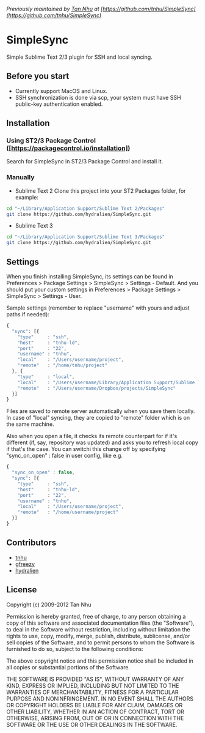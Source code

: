 *Previously maintained by [Tan Nhu](https://github.com/tnhu) at [https://github.com/tnhu/SimpleSync](https://github.com/tnhu/SimpleSync)*

# SimpleSync

Simple Sublime Text 2/3 plugin for SSH and local syncing.

## Before you start

- Currently support MacOS and Linux.
- SSH synchronization is done via scp, your system must have SSH public-key authentication enabled.

## Installation

### Using ST2/3 Package Control ([https://packagecontrol.io/installation])

Search for SimpleSync in ST2/3 Package Control and install it.


### Manually

* Sublime Text 2
Clone this project into your ST2 Packages folder, for example:

``` bash
cd "~/Library/Application Support/Sublime Text 2/Packages"
git clone https://github.com/hydralien/SimpleSync.git
```

* Sublime Text 3

``` bash
cd "~/Library/Application Support/Sublime Text 3/Packages"
git clone https://github.com/hydralien/SimpleSync.git
```

## Settings

When you finish installing SimpleSync, its settings can be found in Preferences > Package Settings > SimpleSync > Settings - Default.
And you should put your custom settings in Preferences > Package Settings > SimpleSync > Settings - User.

Sample settings (remember to replace "username" with yours and adjust paths if needed):

``` javascript
{
  "sync": [{
    "type"     : "ssh",
    "host"     : "tnhu-ld",
    "port"     : "22",
    "username" : "tnhu",
    "local"    : "/Users/username/project",
    "remote"   : "/home/tnhu/project"
  }, {
    "type"     : "local",
    "local"    : "/Users/username/Library/Application Support/Sublime Text 2/Packages/SimpleSync",
    "remote"   : "/Users/username/Dropbox/projects/SimpleSync"
  }]
}
```

Files are saved to remote server automatically when you save them locally. In case of "local" syncing, they are copied to "remote" folder which is on the same machine.

Also when you open a file, it checks its remote counterpart for if it's different (if, say, repository was updated) and asks you to refresh local copy if that's the case. You can switchi this change off by specifying "sync_on_open" : false in user config, like e.g.

``` javascript
{
  "sync_on_open" : false,
  "sync": [{
    "type"     : "ssh",
    "host"     : "tnhu-ld",
    "port"     : "22",
    "username" : "tnhu",
    "local"    : "/Users/username/project",
    "remote"   : "/home/username/project"
  }]
}
```

## Contributors

* [tnhu](https://github.com/tnhu)
* [gfreezy](https://github.com/gfreezy)
* [hydralien](https://github.com/hydralien/SimpleSync)

## License

Copyright (c) 2009-2012 Tan Nhu

Permission is hereby granted, free of charge, to any person obtaining a copy of this software and associated documentation files (the "Software"), to deal in the Software without restriction, including without limitation the rights to use, copy, modify, merge, publish, distribute, sublicense, and/or sell copies of the Software, and to permit persons to whom the Software is furnished to do so, subject to the following conditions:

The above copyright notice and this permission notice shall be included in all copies or substantial portions of the Software.

THE SOFTWARE IS PROVIDED "AS IS", WITHOUT WARRANTY OF ANY KIND, EXPRESS OR IMPLIED, INCLUDING BUT NOT LIMITED TO THE WARRANTIES OF MERCHANTABILITY, FITNESS FOR A PARTICULAR PURPOSE AND NONINFRINGEMENT. IN NO EVENT SHALL THE AUTHORS OR COPYRIGHT HOLDERS BE LIABLE FOR ANY CLAIM, DAMAGES OR OTHER LIABILITY, WHETHER IN AN ACTION OF CONTRACT, TORT OR OTHERWISE, ARISING FROM, OUT OF OR IN CONNECTION WITH THE SOFTWARE OR THE USE OR OTHER DEALINGS IN THE SOFTWARE.
